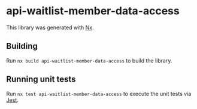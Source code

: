 # api-waitlist-member-data-access

This library was generated with [Nx](https://nx.dev).

## Building

Run `nx build api-waitlist-member-data-access` to build the library.

## Running unit tests

Run `nx test api-waitlist-member-data-access` to execute the unit tests via [Jest](https://jestjs.io).
